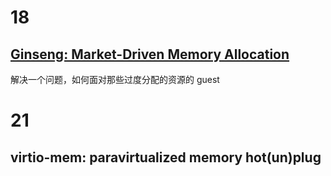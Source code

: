 # 18

## [Ginseng: Market-Driven Memory Allocation](https://www.cs.technion.ac.il/~ladypine/vee18-agmon-ben-yehuda.pdf)

解决一个问题，如何面对那些过度分配的资源的 guest

# 21
##  virtio-mem: paravirtualized memory hot(un)plug
